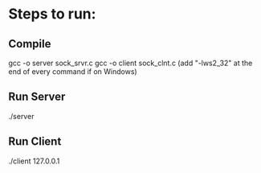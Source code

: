 # Steps to run:

## Compile
gcc -o server sock_srvr.c
gcc -o client sock_clnt.c
(add "-lws2_32" at the end of every command if on Windows)

## Run Server
./server

## Run Client
./client 127.0.0.1
